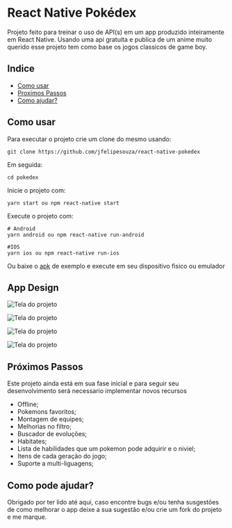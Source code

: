 # React Native Pokédex

Projeto feito para treinar o uso de API(s) em um app produzido inteiramente em React Native. Usando uma api gratuita e publica de um anime muito querido esse projeto tem como base os jogos classicos de game boy.

## Indice

- <a href='#use'>Como usar</a>
- <a href='#next'> Proximos Passos</a>
- <a href='#help'> Como ajudar?</a>

<div id='use' >

## Como usar

Para executar o projeto crie um clone do mesmo usando:

```
git clone https://github.com/jfelipesouza/react-native-pokedex
```

Em seguida:

```
cd pokedex
```

Inicie o projeto com:

```
yarn start ou npm react-native start
```

Execute o projeto com:

```
# Android
yarn android ou npm react-native run-android

#IOS
yarn ios ou npm react-native run-ios
```
Ou baixe o <a href='https://github.com/jfelipesouza/react-native-task-manager/blob/main/example/apk/app-arm64-v8a-release.apk?raw=true'>apk</a> de exemplo e execute em seu dispositivo fisico ou emulador


</div>

## App Design

![Tela do projeto](/example/image1.png "Tela de entrada")

![Tela do projeto](/example/image2.png "Tela principal")

![Tela do projeto](/example/image3.png "Descrição e informações do pokemon")


![Tela do projeto](/example/image4.png "Descrição e informações do pokemon")


<div id='next'>

## Próximos Passos

Este projeto ainda está em sua fase inicial e para seguir seu desenvolvimento será necessario implementar novos recursos

- Offline;
- Pokemons favoritos;
- Montagem de equipes;
- Melhorias no filtro;
- Buscador de evoluções;
- Habitates;
- Lista de habilidades que um pokemon pode adquirir e o niviel;
- Itens de cada geração do jogo;
- Suporte a multi-liguagens;

</div>

<div id='help'>

## Como pode ajudar?

Obrigado por ter lido até aqui, caso encontre bugs e/ou tenha susgestões de como melhorar o app deixe a sua sugestão e/ou crie um fork do projeto e me marque.

</div>
